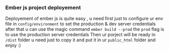 ### Ember js project deployement

Deployement of ember js is quite easy , u need first just to configure ur env file in `config/environment`
to set the production & dev server credentials after that u can use the magic command `ember build --prod`
the `prod` flag is to use the production server credentials 
Then ur porject will be ready in `/dist` folder u need just to copy it and put it in ur `public_html` folder
and enjoy :) 